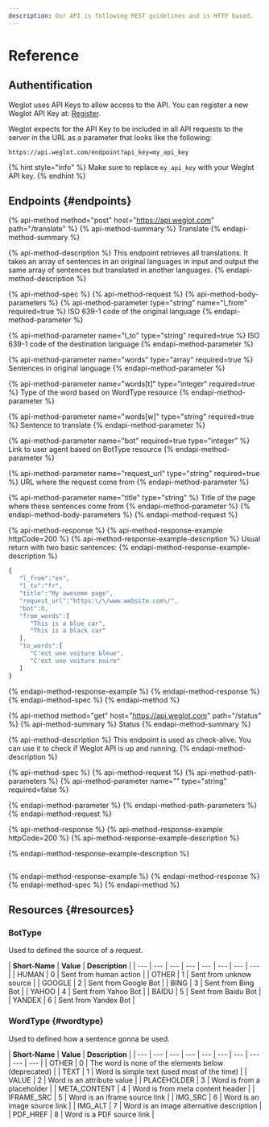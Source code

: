 ```yaml
---
description: Our API is following REST guidelines and is HTTP based.
---
```


# Reference

## Authentification

Weglot uses API Keys to allow access to the API. You can register a new Weglot API Key at: [Register](https://dashboard.weglot.com/register).

Weglot expects for the API Key to be included in all API requests to the server in the URL as a parameter that looks like the following:

`https://api.weglot.com/endpoint?api_key=my_api_key` 

{% hint style="info" %}
 Make sure to replace `my_api_key` with your Weglot API key.
{% endhint %}

## Endpoints {#endpoints}

{% api-method method="post" host="https://api.weglot.com" path="/translate" %}
{% api-method-summary %}
Translate
{% endapi-method-summary %}

{% api-method-description %}
This endpoint retrieves all translations. It takes an array of sentences in an original languages in input and output the same array of sentences but translated in another languages.
{% endapi-method-description %}

{% api-method-spec %}
{% api-method-request %}
{% api-method-body-parameters %}
{% api-method-parameter type="string" name="l\_from" required=true %}
ISO 639-1 code of the original language
{% endapi-method-parameter %}

{% api-method-parameter name="l\_to" type="string" required=true %}
ISO 639-1 code of the destination language
{% endapi-method-parameter %}

{% api-method-parameter name="words" type="array" required=true %}
Sentences in original language
{% endapi-method-parameter %}

{% api-method-parameter name="words\[t\]" type="integer" required=true %}
Type of the word based on WordType resource
{% endapi-method-parameter %}

{% api-method-parameter name="words\[w\]" type="string" required=true %}
Sentence to translate
{% endapi-method-parameter %}

{% api-method-parameter name="bot" required=true type="integer" %}
Link to user agent based on BotType resource
{% endapi-method-parameter %}

{% api-method-parameter name="request\_url" type="string" required=true %}
URL where the request come from
{% endapi-method-parameter %}

{% api-method-parameter name="title" type="string" %}
Title of the page where these sentences come from
{% endapi-method-parameter %}
{% endapi-method-body-parameters %}
{% endapi-method-request %}

{% api-method-response %}
{% api-method-response-example httpCode=200 %}
{% api-method-response-example-description %}
Usual return with two basic sentences:
{% endapi-method-response-example-description %}

```javascript
{  
   "l_from":"en",
   "l_to":"fr",
   "title":"My awesome page",
   "request_url":"https:\/\/www.website.com\/",
   "bot":0,
   "from_words":[  
      "This is a blue car",
      "This is a black car"
   ],
   "to_words":[  
      "C'est une voiture bleue",
      "C'est une voiture noire"
   ]
}
```
{% endapi-method-response-example %}
{% endapi-method-response %}
{% endapi-method-spec %}
{% endapi-method %}

{% api-method method="get" host="https://api.weglot.com" path="/status" %}
{% api-method-summary %}
Status
{% endapi-method-summary %}

{% api-method-description %}
This endpoint is used as check-alive. You can use it to check if Weglot API is up and running.
{% endapi-method-description %}

{% api-method-spec %}
{% api-method-request %}
{% api-method-path-parameters %}
{% api-method-parameter name="" type="string" required=false %}

{% endapi-method-parameter %}
{% endapi-method-path-parameters %}
{% endapi-method-request %}

{% api-method-response %}
{% api-method-response-example httpCode=200 %}
{% api-method-response-example-description %}

{% endapi-method-response-example-description %}

```

```
{% endapi-method-response-example %}
{% endapi-method-response %}
{% endapi-method-spec %}
{% endapi-method %}

## Resources {#resources}

### BotType

Used to defined the source of a request.

| **Short-Name** | **Value** | **Description** |
| --- | --- | --- | --- | --- | --- | --- | --- |
| HUMAN | 0 | Sent from human action |
| OTHER | 1 | Sent from unknow source |
| GOOGLE | 2 | Sent from Google Bot |
| BING | 3 | Sent from Bing Bot |
| YAHOO | 4 | Sent from Yahoo Bot |
| BAIDU | 5 | Sent from Baidu Bot |
| YANDEX | 6 | Sent from Yandex Bot |

### WordType {#wordtype}

Used to defined how a sentence gonna be used.

| **Short-Name** | **Value** | **Description** |
| --- | --- | --- | --- | --- | --- | --- | --- | --- | --- |
| OTHER | 0 | The word is none of the elements below \(deprecated\) |
| TEXT | 1 | Word is simple text \(used most of the time\) |
| VALUE | 2 | Word is an attribute value |
| PLACEHOLDER | 3 | Word is from a placeholder |
| META\_CONTENT | 4 | Word is from meta content header |
| IFRAME\_SRC | 5 | Word is an iframe source link |
| IMG\_SRC | 6 | Word is an image source link |
| IMG\_ALT | 7 | Word is an image alternative description |
| PDF\_HREF | 8 | Word is a PDF source link |

